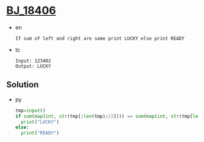 # [BJ_18406](https://acmicpc.net/problem/18406)

* en

  ```en
  If sum of left and right are same print LUCKY else print READY
  ```

* tc

  ```tc
  Input: 123402
  Output: LUCKY
  ```

## Solution

* py

  ```py
  tmp=input()
  if sum(map(int, str(tmp[:len(tmp)//2]))) == sum(map(int, str(tmp[len(tmp)//2:]))):
    print("LUCKY")
  else:
    print("READY")
  ```
